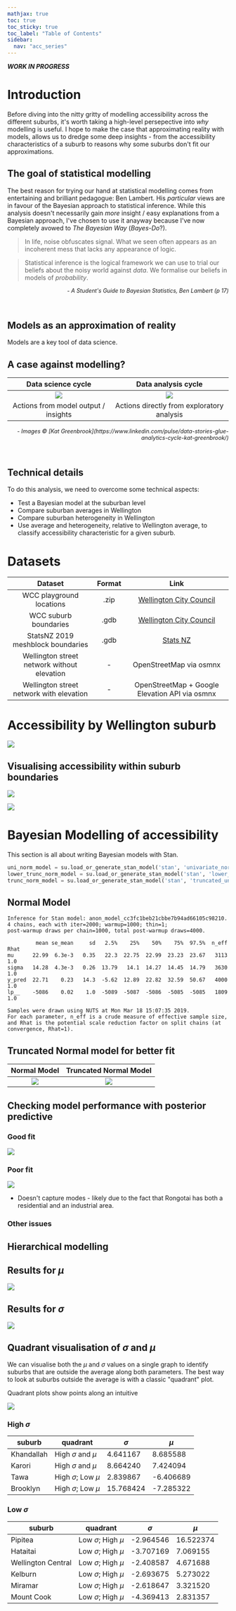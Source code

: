 ```yaml
---
mathjax: true
toc: true
toc_sticky: true
toc_label: "Table of Contents"
sidebar:
  nav: "acc_series"
---
```


*__WORK IN PROGRESS__*

# Introduction
Before diving into the nitty gritty of modelling accessibility across the different suburbs, it's worth taking a high-level persepective into _why_ modelling is useful. I hope to make the case that approximating reality with models, allows us to dredge some deep insights - from the accessibility characteristics of a suburb to reasons why some suburbs don't fit our approximations.


## The goal of statistical modelling
The best reason for trying our hand at statistical modelling comes from entertaining and brilliant pedagogue: Ben Lambert. His _particular_ views are in favour of the Bayesian approach to statistical inference. While this analysis doesn't necessarily gain _more_ insight / easy explanations from a Bayesian approach, I've chosen to use it anayway because I've now completely avowed to _The Bayesian Way_ (_Bayes-Do_?). 

> In life, noise obfuscates signal. What we seen often appears as an incoherent mess that lacks any appearance of logic.

> Statistical inference is the logical framework we can use to trial our beliefs about the noisy world against _data_. We formalise our beliefs in models of _probability_.

<p style='font-size: 90%; text-align: right; font-style:italic;'>
  - A Student's Guide to Bayesian Statistics, Ben Lambert (p 17)
</p>
<br>

## Models as an approximation of reality
Models are a key tool of data science.

## A case against modelling?

| Data science cycle | Data analysis cycle |
| :----------------: | :-----------------: |
| ![](../images/2019-03-12-Modelling-accessibility-by-suburb/analytics_cycle.png)  | ![](../images/2019-03-12-Modelling-accessibility-by-suburb/analytics_cycle_no_modelling.png)  |
| Actions from model output / insights  | Actions directly from exploratory analysis |

<p style='font-size: 90%; text-align: right; font-style:italic;'>
  - Images &copy; [Kat Greenbrook](https://www.linkedin.com/pulse/data-stories-glue-analytics-cycle-kat-greenbrook/)
</p>
<br>



## Technical details
To do this analysis, we need to overcome some technical aspects:

- Test a Bayesian model at the suburban level
- Compare suburban averages in Wellington
- Compare suburban heterogeneity in Wellington
- Use average and heterogeneity, relative to Wellington average, to classify accessibility characteristic for a given suburb.

# Datasets

| Dataset | Format | Link |
| :-----: | :----: | :--: |
| WCC playground locations  | .zip| [Wellington City Council](https://data-wcc.opendata.arcgis.com/datasets/c3b0ae6ee9d44a7786b0990e6ea39e5d_0)|
| WCC suburb boundaries  | .gdb | [Wellington City Council](https://data-wcc.opendata.arcgis.com/datasets/f534738cf3e648f7b1524a9697376764_0) |
| StatsNZ 2019 meshblock boundaries | .gdb | [Stats NZ](https://datafinder.stats.govt.nz/layer/98971-meshblock-higher-geographies-2019-generalised/data/) |
| Wellington street network without elevation | - | OpenStreetMap via osmnx |
| Wellington street network with elevation | - | OpenStreetMap + Google Elevation API via osmnx|



# Accessibility by Wellington suburb

![](../images/2019-03-12-Modelling-accessibility-by-suburb/output_18_0.png)


## Visualising accessibility within suburb boundaries


![](../images/2019-03-12-Modelling-accessibility-by-suburb/output_20_0.png)


![](../images/2019-03-12-Modelling-accessibility-by-suburb/output_21_0.png)


# Bayesian Modelling of accessibility
This section is all about writing Bayesian models with Stan.


```python
uni_norm_model = su.load_or_generate_stan_model('stan', 'univariate_normal')
lower_trunc_norm_model = su.load_or_generate_stan_model('stan', 'lower_truncated_univariate_normal')
trunc_norm_model = su.load_or_generate_stan_model('stan', 'truncated_univariate_normal')
```


## Normal Model

```
Inference for Stan model: anon_model_cc3fc1beb21cbbe7b94ad66105c98210.
4 chains, each with iter=2000; warmup=1000; thin=1;
post-warmup draws per chain=1000, total post-warmup draws=4000.

         mean se_mean     sd   2.5%    25%    50%    75%  97.5%  n_eff   Rhat
mu      22.99  6.3e-3   0.35   22.3  22.75  22.99  23.23  23.67   3113    1.0
sigma   14.28  4.3e-3   0.26  13.79   14.1  14.27  14.45  14.79   3630    1.0
y_pred  22.71    0.23   14.3  -5.62  12.89  22.82  32.59  50.67   4000    1.0
lp__    -5086    0.02    1.0  -5089  -5087  -5086  -5085  -5085   1809    1.0

Samples were drawn using NUTS at Mon Mar 18 15:07:35 2019.
For each parameter, n_eff is a crude measure of effective sample size,
and Rhat is the potential scale reduction factor on split chains (at
convergence, Rhat=1).
```

## Truncated Normal model for better fit

| Normal Model | Truncated Normal Model |
| :----------: | :--------------------: |
|![](../images/2019-03-12-Modelling-accessibility-by-suburb/output_26_0.png) |![](../images/2019-03-12-Modelling-accessibility-by-suburb/output_50_0.png) |


## Checking model performance with posterior predictive

### Good fit
![](../images/2019-03-12-Modelling-accessibility-by-suburb/output_34_0.png)


### Poor fit
![](../images/2019-03-12-Modelling-accessibility-by-suburb/output_49_0.png)

 - Doesn't capture modes - likely due to the fact that Rongotai has both a residential and an industrial area.

### Other issues


## Hierarchical modelling

## Results for $\mu$
![](../images/2019-03-12-Modelling-accessibility-by-suburb/output_43_0.png)


## Results for $\sigma$
![](../images/2019-03-12-Modelling-accessibility-by-suburb/output_44_0.png)

## Quadrant visualisation of $\sigma$ and $\mu$
We can visualise both the $\mu$ and $\sigma$ values on a single graph to identify suburbs that are outside the average along both parameters. The best way to look at suburbs outside the average is with a classic "quadrant" plot.

Quadrant plots show points along an intuitive

![](../images/2019-03-12-Modelling-accessibility-by-suburb/output_45_0.png)

### High $\sigma$
| suburb | quadrant | $\sigma$ | $\mu$ |
|--- |--- |--- |--- |
|Khandallah|High $\sigma$ and $\mu$|4.641167|8.685588|
|Karori|High $\sigma$ and $\mu$|8.664240|7.424094|
|Tawa|High $\sigma$; Low $\mu$|2.839867|-6.406689|
|Brooklyn|High $\sigma$; Low $\mu$|15.768424|-7.285322|


### Low $\sigma$
| suburb | quadrant | $\sigma$ | $\mu$ |
|--- |--- |--- |--- |
|Pipitea|Low $\sigma$; High $\mu$|-2.964546|16.522374|
|Hataitai|Low $\sigma$; High $\mu$|-3.707169|7.069155|
|Wellington Central|Low $\sigma$; High $\mu$|-2.408587|4.671688|
|Kelburn|Low $\sigma$; High $\mu$|-2.693675|5.273022|
|Miramar|Low $\sigma$; High $\mu$|-2.618647|3.321520|
|Mount Cook|Low $\sigma$; High $\mu$|-4.369413|2.831357|
